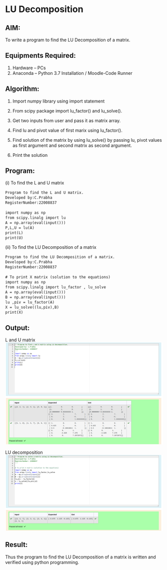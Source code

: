 # LU Decomposition 

## AIM:
To write a program to find the LU Decomposition of a matrix.

## Equipments Required:
1. Hardware – PCs
2. Anaconda – Python 3.7 Installation / Moodle-Code Runner

## Algorithm:
1. Import numpy library using import statement

2. From scipy package import lu_factor() and lu_solve().

3. Get two inputs from user and pass it as matrix array.

4. Find lu and pivot value of first marix using lu_factor().

5. Find solution of the matrix by using lu_solve() by passing lu, pivot values as first argument and second matrix as second argument.

6. Print the solution

## Program:
(i) To find the L and U matrix
~~~
Program to find the L and U matrix.
Developed by:C.Prabha
RegisterNumber:22008837

import numpy as np
from scipy.linalg import lu
A = np.array(eval(input()))
P,L,U = lu(A)
print(L)
print(U)
~~~
(ii) To find the LU Decomposition of a matrix
~~~
Program to find the LU Decomposition of a matrix.
Developed by:C.Prabha
RegisterNumber:22008837

# To print X matrix (solution to the equations)
import numpy as np
from scipy.linalg import lu_factor , lu_solve
A = np.array(eval(input()))
B = np.array(eval(input()))
lu ,piv = lu_factor(A)
X = lu_solve((lu,piv),B)
print(X)
~~~

## Output:
L and U matrix
![](./L%20U.png)

LU decomposition
![](./matrix.png)


## Result:
Thus the program to find the LU Decomposition of a matrix is written and verified using python programming.

